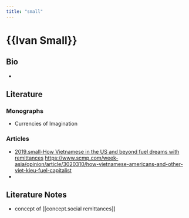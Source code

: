 ```yaml
---
title: "small"
---
```


# {{Ivan Small}}

## Bio
- 

## Literature
### Monographs 
- Currencies of Imagination

### Articles 
- [2019.small-How Vietnamese in the US and beyond fuel dreams with remittances](002.LiteratureNotes/2019.small-How%20Vietnamese%20in%20the%20US%20and%20beyond%20fuel%20dreams%20with%20remittances.md) https://www.scmp.com/week-asia/opinion/article/3020310/how-vietnamese-americans-and-other-viet-kieu-fuel-capitalist
- 

## Literature Notes
- concept of [[concept.social remittances]]